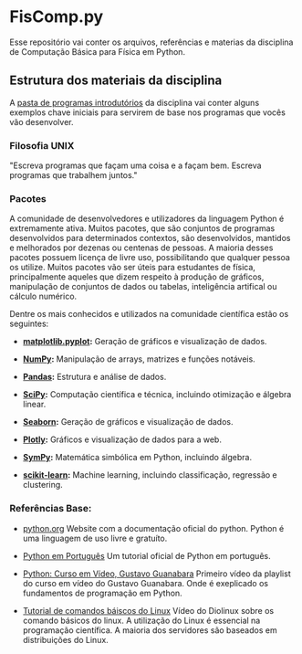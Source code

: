 # FisComp.py
Esse repositório vai conter os arquivos, referências e materias da disciplina de Computação Básica para Física em Python.

## Estrutura dos materiais da disciplina

A [pasta de programas introdutórios](/intro/) da disciplina vai conter alguns exemplos chave iniciais para
servirem de base nos programas que vocês vão desenvolver.

### Filosofia UNIX 

"Escreva programas que façam uma coisa e a façam bem.
Escreva programas que trabalhem juntos."

### Pacotes 

A comunidade de desenvolvedores e utilizadores da linguagem Python é extremamente ativa. 
Muitos pacotes, que são conjuntos de programas desenvolvidos para determinados contextos, 
são desenvolvidos, mantidos e melhorados por dezenas ou centenas de pessoas. 
A maioria desses pacotes possuem licença de livre uso, possibilitando que qualquer pessoa os utilize. 
Muitos pacotes vão ser úteis para estudantes de física, principalmente aqueles que dizem respeito 
à produção de gráficos, manipulação de conjuntos de dados ou tabelas, inteligência artifical ou cálculo numérico.

Dentre os mais conhecidos e utilizados na comunidade científica estão os seguintes: 
- **[matplotlib.pyplot](https://matplotlib.org/3.5.3/api/_as_gen/matplotlib.pyplot.html):** Geração de gráficos e visualização de dados.

- **[NumPy](https://numpy.org/):** Manipulação de arrays, matrizes e funções notáveis.

- **[Pandas](https://pandas.pydata.org/):** Estrutura e análise de dados.

- **[SciPy](https://scipy.org/):** Computação científica e técnica, incluindo otimização e álgebra linear.

- **[Seaborn](https://seaborn.pydata.org/):** Geração de gráficos e visualização de dados.

- **[Plotly](https://plotly.com/python/):** Gráficos e visualização de dados para a web.

- **[SymPy](https://www.sympy.org/):** Matemática simbólica em Python, incluindo álgebra.

- **[scikit-learn](https://scikit-learn.org/stable/):** Machine learning, incluindo classificação, regressão e clustering.

### Referências Base:

- [python.org](https://www.python.org/)
Website com a documentação oficial do python.
Python é uma linguagem de uso livre e gratuíto.

- [Python em Português](https://docs.python.org/pt-br/3/tutorial/)
Um tutorial oficial de Python em português.

- [Python: Curso em Vídeo, Gustavo Guanabara](https://www.youtube.com/watch?v=S9uPNppGsGo&list=PLHz_AreHm4dlKP6QQCekuIPky1CiwmdI6)
Primeiro vídeo da playlist do curso em vídeo do Gustavo Guanabara.
Onde é exeplicado os fundamentos de programação em Python.

- [Tutorial de comandos báiscos do Linux](https://www.youtube.com/watch?v=JEhVB4VHsTI)
Vídeo do Diolinux sobre os comando básicos do linux.
A utilização do Linux é essencial na programação científica.
A maioria dos servidores são baseados em distribuições do Linux.
